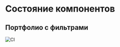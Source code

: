 # Состояние компонентов

## Портфолио с фильтрами

![CI](https://github.com/AnnKhrust/HW_React_events_state_filters/actions/workflows/web.yml/badge.svg)